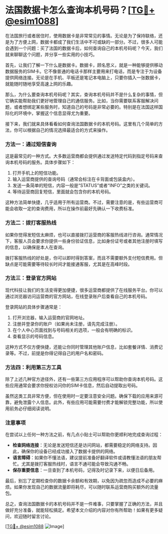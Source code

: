 # 法国数据卡怎么查询本机号码？[[TG💪+ @esim1088](https://t.me/s/esim1088)]

在法国旅行或者居住时，使用数据卡是非常常见的事情。无论是为了保持联络，还是为了方便上网，数据卡都成了我们生活中不可或缺的一部分。不过，很多人可能会遇到一个问题：买了法国的数据卡后，如何查询自己的本机号码呢？今天，我们就来聊聊这个问题，并分享一些实用的小技巧。

首先，让我们了解一下什么是数据卡。数据卡，顾名思义，就是一种能够提供移动数据服务的SIM卡。它不像普通的电话卡那样主要用来打电话，而是专注于为设备提供网络连接。无论是在手机、平板还是笔记本电脑上，只要你插入一张数据卡，就能随时随地享受高速上网的乐趣。

那么，为什么要查询本机号码呢？其实，查询本机号码并不是什么复杂的事情，但它确实能帮助我们更好地管理自己的通信服务。比如，当你需要联系客服解决问题，或者想绑定某些服务时，知道自己的号码是非常必要的。特别是在法国这样国际化的环境中，掌握这个信息显得尤为重要。

接下来，我们就来具体看看如何查询法国数据卡的本机号码。这里有几个简单的方法，你可以根据自己的情况选择最适合的方式来操作。

### 方法一：通过短信查询

这是最常见的一种方式。大多数运营商都会提供通过发送特定代码到指定号码来查询本机号码的服务。具体步骤如下：

1. 打开手机上的短信功能。
2. 输入运营商提供的查询号码（通常会标注在卡背面或包装盒内）。
3. 发送一条简单的短信，内容一般是“STATUS”或者“INFO”之类的关键词。
4. 等待运营商回复短信，里面就会包含你的本机号码。

这种方法简单快捷，几乎适用于所有运营商。不过，需要注意的是，有些运营商可能会收取一定的查询费用，所以在操作前最好先确认一下收费标准。

### 方法二：拨打客服热线

如果你觉得发短信太麻烦，也可以直接拨打运营商的客服热线进行咨询。通常情况下，客服人员会要求你提供一些身份验证信息，比如身份证号或者其他注册时填写的信息，以确保是本人在查询。

拨打客服热线的好处是，你可以即时得到答案，而且不需要额外支付短信费用。但缺点是可能需要等待较长时间才能接通客服，尤其是在高峰时段。

### 方法三：登录官方网站

现代科技让我们的生活变得更加便捷，很多运营商都提供了在线服务平台。你可以通过浏览器访问运营商的官方网站，在线登录账户后查看自己的本机号码。

登录网站的具体步骤通常是：
1. 打开浏览器，输入运营商的官网地址。
2. 注册并登录你的账户（如果尚未注册，请先完成注册）。
3. 在个人中心页面找到与号码相关的选项，一般会有明确的标识。
4. 查看显示的号码信息。

这种方式不仅方便快捷，还能让你同时管理其他账户信息，比如套餐详情、消费记录等。不过，前提是你得记得自己的用户名和密码。

### 方法四：利用第三方工具

除了上述几种官方途径外，还有一些第三方应用程序可以帮助你查询本机号码。这些应用通常会要求你授权访问你的SIM卡信息，然后自动提取出号码。

虽然这类工具非常方便，但在使用时一定要注意安全问题。确保下载的应用来源可靠，避免泄露个人信息。此外，有些应用可能需要付费才能解锁完整功能，所以使用前务必仔细阅读说明。

### 注意事项

在尝试以上任何一种方法之前，有几点小贴士可以帮助你更顺利地完成查询过程：

- **检查网络连接**：无论是发送短信还是访问网站，都需要稳定的网络支持。因此，确保你的设备已经成功接入了数据卡提供的网络。
- **语言障碍**：如果你不懂法语，建议提前准备好翻译软件或请教懂法语的朋友帮忙。尤其是拨打客服热线时，语言不通可能会导致沟通不畅。
- **保存重要信息**：一旦查到了本机号码，记得及时记录下来，以便日后备用。

最后，别忘了定期检查你的数据卡余额和有效期，以免因为疏忽而造成不必要的麻烦。如果你发现自己的数据流量即将耗尽，可以随时联系运营商购买额外的流量包。

总之，查询法国数据卡的本机号码并不是一件难事，只要掌握了正确的方法，并且做好充分准备，就能轻松搞定。希望本文介绍的内容对你有所帮助！如果有更多疑问，欢迎随时留言讨论。

[[TG💪+ @esim1088](https://t.me/s/esim1088) ![Image](https://i.postimg.cc/4NQfJmqS/Snipaste-2025-05-13-00-14-12.png)]